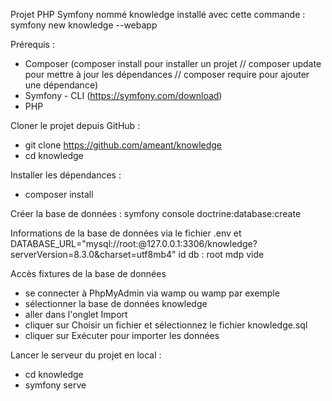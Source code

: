 Projet PHP Symfony nommé knowledge installé avec cette commande : symfony new knowledge --webapp


Prérequis :
- Composer (composer install pour installer un projet // composer update pour mettre à jour les dépendances // composer require pour ajouter une dépendance)
- Symfony - CLI (https://symfony.com/download)
- PHP


Cloner le projet depuis GitHub :
- git clone https://github.com/ameant/knowledge
- cd knowledge


Installer les dépendances :
- composer install


Créer la base de données :
symfony console doctrine:database:create


Informations de la base de données via le fichier .env et DATABASE_URL="mysql://root:@127.0.0.1:3306/knowledge?serverVersion=8.3.0&charset=utf8mb4"
id db : root
mdp vide


Accès fixtures de la base de données
- se connecter à PhpMyAdmin via wamp ou wamp par exemple
- sélectionner la base de données knowledge
- aller dans l'onglet Import
- cliquer sur Choisir un fichier et sélectionnez le fichier knowledge.sql
- cliquer sur Exécuter pour importer les données


Lancer le serveur du projet en local :
- cd knowledge
- symfony serve
